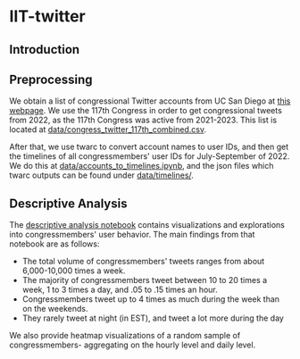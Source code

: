 # IIT-twitter
## Introduction

## Preprocessing
We obtain a list of congressional Twitter accounts from UC San Diego at [this webpage](https://ucsd.libguides.com/congress_twitter). We use the 117th Congress in order to get congressional tweets from 2022, as the 117th Congress was active from 2021-2023. This list is located at [data/congress_twitter_117th_combined.csv](https://github.com/4Freye/IIT-twitter/blob/main/data/congress_twitter_117th_combined.csv).

After that, we use twarc to convert account names to user IDs, and then get the timelines of all congressmembers' user IDs for July-September of 2022. We do this at [data/accounts_to_timelines.ipynb](https://github.com/4Freye/IIT-twitter/blob/main/data/accounts_to_timelines.ipynb), and the json files which twarc outputs can be found under [data/timelines/](https://github.com/4Freye/IIT-twitter/tree/main/data/timelines).

## Descriptive Analysis
The [descriptive analysis notebook](https://github.com/4Freye/IIT-twitter/blob/main/descriptive_analysis.ipynb) contains visualizations and explorations into congressmembers' user behavior. The main findings from that notebook are as follows:
- The total volume of congressmembers' tweets ranges from about 6,000-10,000 times a week.
- The majority of congressmembers tweet between 10 to 20 times a week, 1 to 3 times a day, and .05 to .15 times an hour.
- Congressmembers tweet up to 4 times as much during the week than on the weekends.
- They rarely tweet at night (in EST), and tweet a lot more during the day

We also provide heatmap visualizations of a random sample of congressmembers- aggregating on the hourly level and daily level.

